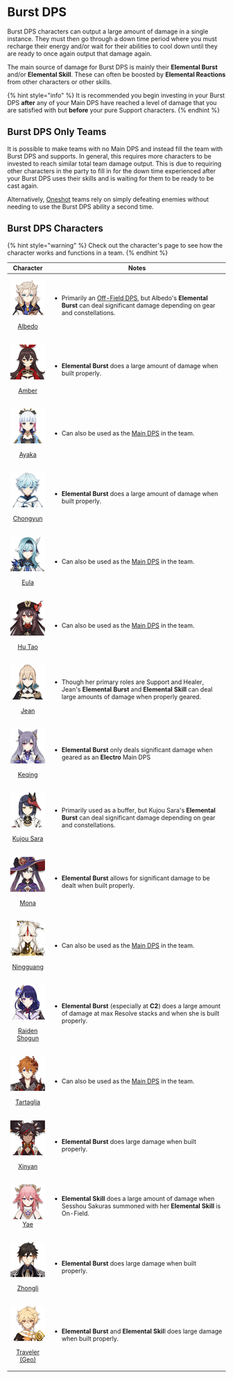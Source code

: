 # Burst DPS

Burst DPS characters can output a large amount of damage in a single instance. They must then go through a down time period where you must recharge their energy and/or wait for their abilities to cool down until they are ready to once again output that damage again.

The main source of damage for Burst DPS is mainly their **Elemental Burst** and/or **Elemental Skill**. These can often be boosted by **Elemental Reactions** from other characters or other skills.

{% hint style="info" %}
It is recommended you begin investing in your Burst DPS **after** any of your Main DPS have reached a level of damage that you are satisfied with but **before** your pure Support characters.
{% endhint %}

## Burst DPS Only Teams

It is possible to make teams with no Main DPS and instead fill the team with Burst DPS and supports. In general, this requires more characters to be invested to reach similar total team damage output. This is due to requiring other characters in the party to fill in for the down time experienced after your Burst DPS uses their skills and is waiting for them to be ready to be cast again.

Alternatively, [Oneshot](../teams/oneshot.md) teams rely on simply defeating enemies without needing to use the Burst DPS ability a second time.

## Burst DPS Characters

{% hint style="warning" %}
Check out the character's page to see how the character works and functions in a team.
{% endhint %}

|                                                                    Character                                                                    | Notes                                                                                                                                                                                                  |
| :---------------------------------------------------------------------------------------------------------------------------------------------: | ------------------------------------------------------------------------------------------------------------------------------------------------------------------------------------------------------ |
|           <p><img src="../.gitbook/assets/UI_AvatarIcon_Albedo.png" alt=""></p><p><a href="../characters/geo/albedo.md">Albedo</a></p>          | <ul><li>Primarily an <a href="off-field-dps.md">Off-Field DPS</a>, but Albedo's <strong>Elemental Burst</strong> can deal significant damage depending on gear and constellations.</li></ul>           |
|            <p><img src="../.gitbook/assets/UI_AvatarIcon_Amber.png" alt=""></p><p><a href="../characters/pyro/amber.md">Amber</a></p>           | <ul><li><strong>Elemental Burst</strong> does a large amount of damage when built properly.</li></ul>                                                                                                  |
|            <p><img src="../.gitbook/assets/UI_AvatarIcon_Ayaka.png" alt=""></p><p><a href="../characters/cryo/ayaka.md">Ayaka</a></p>           | <ul><li>Can also be used as the <a href="main-dps.md">Main DPS</a> in the team.</li></ul>                                                                                                              |
|       <p><img src="../.gitbook/assets/UI_AvatarIcon_Chongyun.png" alt=""></p><p><a href="../characters/cryo/chongyun.md">Chongyun</a></p>       | <ul><li><strong>Elemental Burst</strong> does a large amount of damage when built properly.</li></ul>                                                                                                  |
|             <p><img src="../.gitbook/assets/UI_AvatarIcon_Eula.png" alt=""></p><p><a href="../characters/cryo/eula.md">Eula</a></p>             | <ul><li>Can also be used as the <a href="main-dps.md">Main DPS</a> in the team.</li></ul>                                                                                                              |
|           <p><img src="../.gitbook/assets/UI_AvatarIcon_Hutao.png" alt=""></p><p><a href="../characters/pyro/hu-tao.md">Hu Tao</a></p>          | <ul><li>Can also be used as the <a href="main-dps.md">Main DPS</a> in the team.</li></ul>                                                                                                              |
|             <p><img src="../.gitbook/assets/UI_AvatarIcon_Jean.png" alt=""></p><p><a href="../characters/anemo/jean.md">Jean</a></p>            | <ul><li>Though her primary roles are Support and Healer, Jean's <strong>Elemental Burst</strong> and <strong>Elemental Skill</strong> can deal large amounts of damage when properly geared.</li></ul> |
|         <p><img src="../.gitbook/assets/UI_AvatarIcon_Keqing.png" alt=""></p><p><a href="../characters/electro/keqing.md">Keqing</a></p>        | <ul><li><strong>Elemental Burst</strong> only deals significant damage when geared as an <strong>Electro</strong> Main DPS</li></ul>                                                                   |
|      <p><img src="../.gitbook/assets/UI_AvatarIcon_Sara.png" alt=""></p><p><a href="../characters/electro/kujou-sara.md">Kujou Sara</a></p>     | <ul><li>Primarily used as a buffer, but Kujou Sara's <strong>Elemental Burst</strong> can deal significant damage depending on gear and constellations.</li></ul>                                      |
|             <p><img src="../.gitbook/assets/UI_AvatarIcon_Mona.png" alt=""></p><p><a href="../characters/hydro/mona.md">Mona</a></p>            | <ul><li><strong>Elemental Burst</strong> allows for significant damage to be dealt when built properly.</li></ul>                                                                                      |
|      <p><img src="../.gitbook/assets/UI_AvatarIcon_Ningguang.png" alt=""></p><p><a href="../characters/geo/ningguang.md">Ningguang</a></p>      | <ul><li>Can also be used as the <a href="main-dps.md">Main DPS</a> in the team.</li></ul>                                                                                                              |
| <p><img src="../.gitbook/assets/UI_AvatarIcon_Shougun.png" alt=""></p><p><a href="../characters/electro/raiden-shogun.md">Raiden Shogun</a></p> | <ul><li><strong>Elemental Burst</strong> (especially at <strong>C2</strong>) does a large amount of damage at max Resolve stacks and when she is built properly.</li></ul>                             |
|     <p><img src="../.gitbook/assets/UI_AvatarIcon_Tartaglia.png" alt=""></p><p><a href="../characters/hydro/tartaglia.md">Tartaglia</a></p>     | <ul><li>Can also be used as the <a href="main-dps.md">Main DPS</a> in the team.</li></ul>                                                                                                              |
|          <p><img src="../.gitbook/assets/UI_AvatarIcon_Xinyan.png" alt=""></p><p><a href="../characters/pyro/xinyan.md">Xinyan</a></p>          | <ul><li><strong>Elemental Burst</strong> does large damage when built properly.</li></ul>                                                                                                              |
|               <p><img src="../.gitbook/assets/UI_AvatarIcon_Yae.png" alt=""><br><a href="../characters/electro/yae.md">Yae</a></p>              | <ul><li><strong>Elemental Skill</strong> does a large amount of damage when Sesshou Sakuras summoned with her <strong>Elemental Skill</strong> is On-Field.</li></ul>                                  |
|         <p><img src="../.gitbook/assets/UI_AvatarIcon_Zhongli.png" alt=""></p><p><a href="../characters/geo/zhongli.md">Zhongli</a></p>         | <ul><li><strong>Elemental Burst</strong> does large damage when built properly.</li></ul>                                                                                                              |
|  <p><img src="../.gitbook/assets/UI_AvatarIcon_Aether_Geo.png" alt=""></p><p><a href="../characters/geo/traveler-geo.md">Traveler (Geo)</a></p> | <ul><li><strong>Elemental Burst</strong> and <strong>Elemental Skil</strong>l does large damage when built properly.</li></ul>                                                                         |
